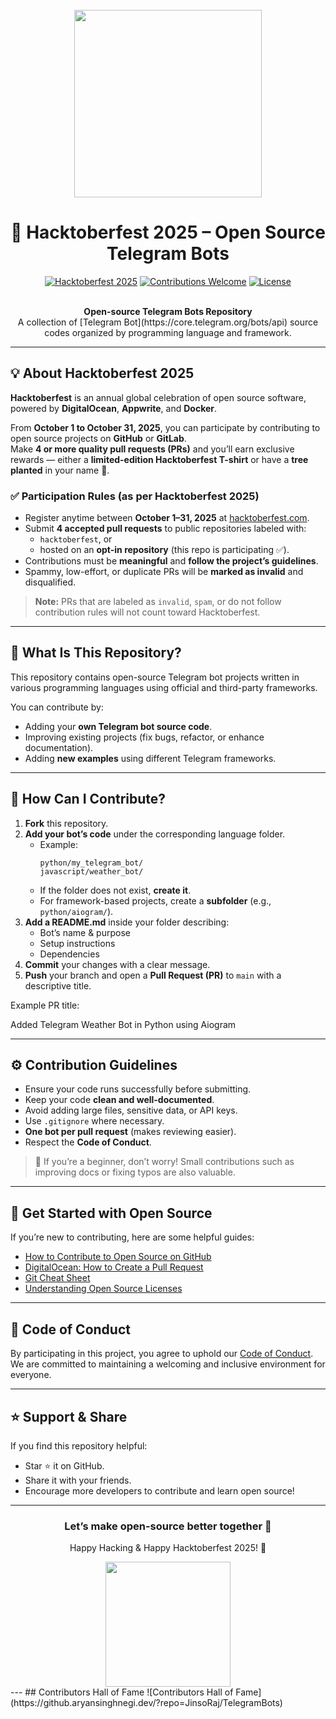 <br>
<div align="center">

<picture>
  <source media="(prefers-color-scheme: dark)" srcset="https://user-images.githubusercontent.com/70066170/193515210-f6929e81-fbf8-4e5c-9de4-904a4a71ba16.png">
  <img width="300" src="https://user-images.githubusercontent.com/70066170/193515452-ebdf9e40-b074-4cfe-b19d-716d66b7e724.png">
</picture>

<br>

# 🎉 Hacktoberfest 2025 – Open Source Telegram Bots
[![Hacktoberfest 2025](https://img.shields.io/badge/Hacktoberfest-2025-blueviolet?style=for-the-badge&logo=github)](https://hacktoberfest.com/)
[![Contributions Welcome](https://img.shields.io/badge/Contributions-Welcome-brightgreen?style=for-the-badge)](#how-can-i-contribute)
[![License](https://img.shields.io/github/license/username/repo?style=for-the-badge)](./LICENSE)

<br>
<strong>Open-source Telegram Bots Repository</strong><br>
A collection of [Telegram Bot](https://core.telegram.org/bots/api) source codes organized by programming language and framework.
</div>

---

## 💡 About Hacktoberfest 2025

**Hacktoberfest** is an annual global celebration of open source software, powered by **DigitalOcean**, **Appwrite**, and **Docker**.

From **October 1 to October 31, 2025**, you can participate by contributing to open source projects on **GitHub** or **GitLab**.  
Make **4 or more quality pull requests (PRs)** and you’ll earn exclusive rewards — either a **limited-edition Hacktoberfest T-shirt** or have a **tree planted** in your name 🌱.

### ✅ Participation Rules (as per Hacktoberfest 2025)

- Register anytime between **October 1–31, 2025** at [hacktoberfest.com](https://hacktoberfest.com/).
- Submit **4 accepted pull requests** to public repositories labeled with:
  - `hacktoberfest`, or  
  - hosted on an **opt-in repository** (this repo is participating ✅).
- Contributions must be **meaningful** and **follow the project’s guidelines**.
- Spammy, low-effort, or duplicate PRs will be **marked as invalid** and disqualified.

> **Note:** PRs that are labeled as `invalid`, `spam`, or do not follow contribution rules will not count toward Hacktoberfest.

---

## 🧠 What Is This Repository?

This repository contains open-source Telegram bot projects written in various programming languages using official and third-party frameworks.

You can contribute by:
- Adding your **own Telegram bot source code**.
- Improving existing projects (fix bugs, refactor, or enhance documentation).
- Adding **new examples** using different Telegram frameworks.

---

## 🚀 How Can I Contribute?

1. **Fork** this repository.
2. **Add your bot’s code** under the corresponding language folder.
   - Example:  
     ```
     python/my_telegram_bot/
     javascript/weather_bot/
     ```
   - If the folder does not exist, **create it**.
   - For framework-based projects, create a **subfolder** (e.g., `python/aiogram/`).
3. **Add a README.md** inside your folder describing:
   - Bot’s name & purpose
   - Setup instructions
   - Dependencies
4. **Commit** your changes with a clear message.
5. **Push** your branch and open a **Pull Request (PR)** to `main` with a descriptive title.

Example PR title:

Added Telegram Weather Bot in Python using Aiogram


---

## ⚙️ Contribution Guidelines

- Ensure your code runs successfully before submitting.
- Keep your code **clean and well-documented**.
- Avoid adding large files, sensitive data, or API keys.
- Use `.gitignore` where necessary.
- **One bot per pull request** (makes reviewing easier).
- Respect the **Code of Conduct**.

> 💬 If you’re a beginner, don’t worry! Small contributions such as improving docs or fixing typos are also valuable.

---

## 🌱 Get Started with Open Source

If you’re new to contributing, here are some helpful guides:

- [How to Contribute to Open Source on GitHub](https://opensource.guide/how-to-contribute/)
- [DigitalOcean: How to Create a Pull Request](https://www.digitalocean.com/community/tutorials/how-to-create-a-pull-request-on-github)
- [Git Cheat Sheet](https://education.github.com/git-cheat-sheet-education.pdf)
- [Understanding Open Source Licenses](https://choosealicense.com/)

---

## 📜 Code of Conduct

By participating in this project, you agree to uphold our [Code of Conduct](./CODE_OF_CONDUCT.md).  
We are committed to maintaining a welcoming and inclusive environment for everyone.

---

## ⭐ Support & Share

If you find this repository helpful:
- Star ⭐ it on GitHub.
- Share it with your friends.
- Encourage more developers to contribute and learn open source!

---

<div align="center">
  <h3>Let’s make open-source better together 💪</h3>
  <p>Happy Hacking & Happy Hacktoberfest 2025! 🎃</p>
  <a href="https://hacktoberfest.com/"><img width="200" src="https://hacktoberfest.com/_next/static/media/logo-hacktoberfest-12--nav.0ac01b46.svg"></a>
</div>
---
## Contributors Hall of Fame
![Contributors Hall of Fame](https://github.aryansinghnegi.dev/?repo=JinsoRaj/TelegramBots)
